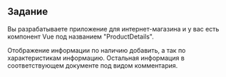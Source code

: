 ## Задание ##

Вы разрабатываете приложение для интернет-магазина и у вас есть компонент Vue под названием "ProductDetails".

Отображение информации по наличию добавить, а так по характеристикам информацию.
Остальная информация в соответствующем документе под видом комментария.